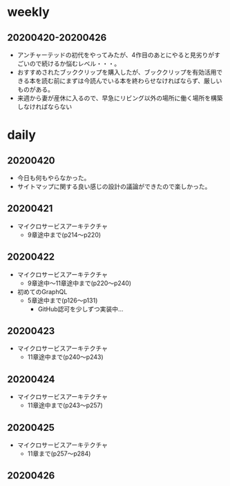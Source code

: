 # weekly
## 20200420-20200426
* アンチャーテッドの初代をやってみたが、4作目のあとにやると見劣りがすごいので続けるか悩むレベル・・・。
* おすすめされたブッククリップを購入したが、ブッククリップを有効活用できる本を読む前にまずは今読んでいる本を終わらせなければならず、厳しいものがある。
* 来週から妻が産休に入るので、早急にリビング以外の場所に働く場所を構築しなければならない

# daily
## 20200420
* 今日も何もやらなかった。
* サイトマップに関する良い感じの設計の議論ができたので楽しかった。

## 20200421
* マイクロサービスアーキテクチャ
  * 9章途中まで(p214〜p220)

## 20200422
* マイクロサービスアーキテクチャ
  * 9章途中〜11章途中まで(p220〜p240)
* 初めてのGraphQL
  * 5章途中まで(p126〜p131)
    * GitHub認可を少しずつ実装中...

## 20200423
* マイクロサービスアーキテクチャ
  * 11章途中まで(p240〜p243)

## 20200424
* マイクロサービスアーキテクチャ
  * 11章途中まで(p243〜p257)

## 20200425
* マイクロサービスアーキテクチャ
  * 11章まで(p257〜p284)

## 20200426

